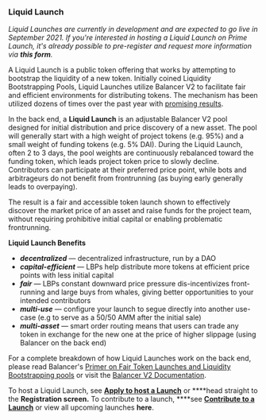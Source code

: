 ### Liquid Launch

*Liquid Launches are currently in development and are expected to go live in September 2021. If you're interested in hosting a Liquid Launch on Prime Launch, it's already possible to pre-register and request more information via **this form**.* 

A Liquid Launch is a public token offering that works by attempting to bootstrap the liquidity of a new token. Initially coined Liquidity Bootstrapping Pools, Liquid Launches utilize Balancer V2 to facilitate fair and efficient environments for distributing tokens. The mechanism has been utilized dozens of times over the past year with <a href="https://medium.com/perpetual-protocol/everything-you-need-to-know-about-the-first-liquidity-bootstrapping-pool-lbp-60a61b368c82">promising results</a>.

In the back end, a **Liquid Launch** is an adjustable Balancer V2 pool designed for initial distribution and price discovery of a new asset. The pool will generally start with a high weight of project tokens (e.g. 95%) and a small weight of funding tokens (e.g. 5% DAI). During the Liquid Launch, often 2 to 3 days, the pool weights are continuously rebalanced toward the funding token, which leads project token price to slowly decline. Contributors can participate at their preferred price point, while bots and arbitrageurs do not benefit from frontrunning (as buying early generally leads to overpaying).

The result is a fair and accessible token launch shown to effectively discover the market price of an asset and raise funds for the project team, without requiring prohibitive initial capital or enabling problematic frontrunning. 

**Liquid Launch Benefits** 

- ***decentralized*** — decentralized infrastructure, run by a DAO
- ***capital-efficient*** — LBPs help distribute more tokens at efficient price points with less initial capital
- ***fair*** — LBPs constant downward price pressure dis-incentivizes front-running and large buys from whales, giving better opportunities to your intended contributors
- ***multi-use*** — configure your launch to segue directly into another use-case (e.g to serve as a 50/50 AMM after the initial sale)
- ***multi-asset*** — smart order routing means that users can trade any token in exchange for the new one at the price of higher slippage (using Balancer on the back end)

For a complete breakdown of how Liquid Launches work on the back end, please read Balancer's <a href="https://medium.com/balancer-protocol/a-primer-on-fair-token-launches-and-liquidity-bootstrapping-pools-11bab5ff33a2">Primer on Fair Token Launches and Liquidity Bootstrapping pools</a> or visit the <a href="https://docs.balancer.fi/">Balancer V2 Documentation</a>.

To host a Liquid Launch, see **<a href="https://www.notion.so/1952243ce1954b47903425fc8ba9d93c">Apply to host a Launch</a>** or ****head straight to the **Registration screen.** To contribute to a launch, ****see **<a href="https://www.notion.so/941142a994144aa989acd3e41929d8c5">Contribute to a Launch</a>** or view all upcoming launches **here**.
